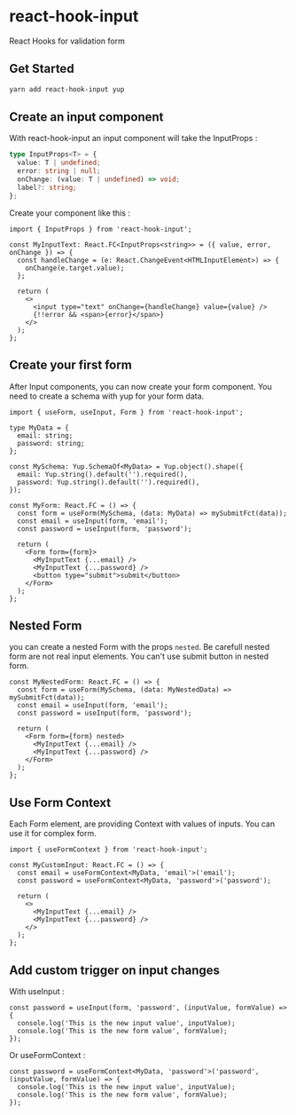 # react-hook-input

React Hooks for validation form

## Get Started

```sh
yarn add react-hook-input yup
```

## Create an input component

With react-hook-input an input component will take the InputProps :

```ts
type InputProps<T> = {
  value: T | undefined;
  error: string | null;
  onChange: (value: T | undefined) => void;
  label?: string;
};
```

Create your component like this :

```tsx
import { InputProps } from 'react-hook-input';

const MyInputText: React.FC<InputProps<string>> = ({ value, error, onChange }) => {
  const handleChange = (e: React.ChangeEvent<HTMLInputElement>) => {
    onChange(e.target.value);
  };

  return (
    <>
      <input type="text" onChange={handleChange} value={value} />
      {!!error && <span>{error}</span>}
    </>
  );
};
```

## Create your first form

After Input components, you can now create your form component. You need to create a schema with yup for your form data.

```tsx
import { useForm, useInput, Form } from 'react-hook-input';

type MyData = {
  email: string;
  password: string;
};

const MySchema: Yup.SchemaOf<MyData> = Yup.object().shape({
  email: Yup.string().default('').required(),
  password: Yup.string().default('').required(),
});

const MyForm: React.FC = () => {
  const form = useForm(MySchema, (data: MyData) => mySubmitFct(data));
  const email = useInput(form, 'email');
  const password = useInput(form, 'password');

  return (
    <Form form={form}>
      <MyInputText {...email} />
      <MyInputText {...password} />
      <button type="submit">submit</button>
    </Form>
  );
};
```

## Nested Form

you can create a nested Form with the props `nested`. Be carefull nested form are not real input elements. You can't use submit button in nested form.

```tsx
const MyNestedForm: React.FC = () => {
  const form = useForm(MySchema, (data: MyNestedData) => mySubmitFct(data));
  const email = useInput(form, 'email');
  const password = useInput(form, 'password');

  return (
    <Form form={form} nested>
      <MyInputText {...email} />
      <MyInputText {...password} />
    </Form>
  );
};
```

## Use Form Context

Each Form element, are providing Context with values of inputs.
You can use it for complex form.

```tsx
import { useFormContext } from 'react-hook-input';

const MyCustomInput: React.FC = () => {
  const email = useFormContext<MyData, 'email'>('email');
  const password = useFormContext<MyData, 'password'>('password');

  return (
    <>
      <MyInputText {...email} />
      <MyInputText {...password} />
    </>
  );
};
```

## Add custom trigger on input changes

With useInput :

```tsx
const password = useInput(form, 'password', (inputValue, formValue) => {
  console.log('This is the new input value', inputValue);
  console.log('This is the new form value', formValue);
});
```

Or useFormContext :

```tsx
const password = useFormContext<MyData, 'password'>('password', (inputValue, formValue) => {
  console.log('This is the new input value', inputValue);
  console.log('This is the new form value', formValue);
});
```
